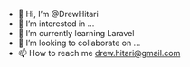 - 👋 Hi, I’m @DrewHitari
- 👀 I’m interested in ...
- 🌱 I’m currently learning Laravel
- 💞️ I’m looking to collaborate on ...
- 📫 How to reach me drew.hitari@gmail.com

<!---
DrewHitari/DrewHitari is a ✨ special ✨ repository because its `README.md` (this file) appears on your GitHub profile.
You can click the Preview link to take a look at your changes.
--->
